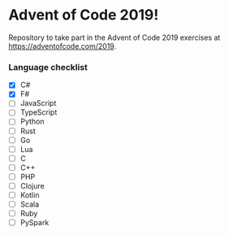 # Advent of Code 2019!

Repository to take part in the Advent of Code 2019 exercises at https://adventofcode.com/2019.

### Language checklist

- [x] C#
- [x] F#
- [ ] JavaScript
- [ ] TypeScript
- [ ] Python
- [ ] Rust
- [ ] Go
- [ ] Lua
- [ ] C
- [ ] C++
- [ ] PHP
- [ ] Clojure
- [ ] Kotlin
- [ ] Scala
- [ ] Ruby
- [ ] PySpark
